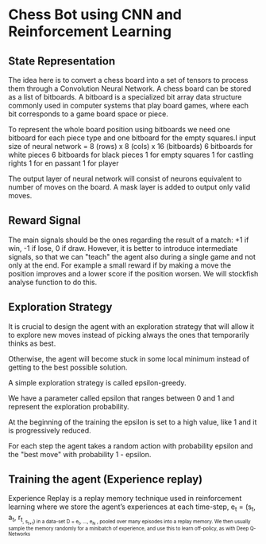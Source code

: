 # Chess Bot using CNN and Reinforcement Learning


## State Representation
The idea here is to convert a chess board into a set of tensors to process them through a Convolution Neural Network. A chess
board can be stored as a list of bitboards. A bitboard is a specialized bit array data structure commonly used in computer
systems that play board games, where each bit corresponds to a game board space or piece.

To represent the whole board position using bitboards we need one bitboard for each piece type and one bitboard for the 
empty squares.I 
input size of neural network = 8 (rows) x 8 (cols) x 16 (bitboards)
6 bitboards for white pieces
6 bitboards for black pieces
1 for empty squares
1 for castling rights
1 for en passant
1 for player

The output layer of neural network will consist of neurons equivalent to number of moves on the board. A mask layer is added
to output only valid moves.

## Reward Signal
The main signals should be the ones regarding the result of a match: +1 if win, -1 if lose, 0 if draw.
However, it is better to introduce intermediate signals, so that we can "teach" the agent also during a 
single game and not only at the end.
For example a small reward if by making a move the position improves and a lower score if the position worsen.
We will stockfish analyse function to do this.

## Exploration Strategy
It is crucial to design the agent with an exploration strategy that will allow it to explore new moves instead of picking always the ones that temporarily thinks as best.

Otherwise, the agent will become stuck in some local minimum instead of getting to the best possible solution.

A simple exploration strategy is called epsilon-greedy.

We have a parameter called epsilon that ranges between 0 and 1 and represent the exploration probability.

At the beginning of the training the epsilon is set to a high value, like 1 and it is progressively reduced.

For each step the agent takes a random action with probability epsilon and the "best move" with probability 1 - epsilon.

## Training the agent (Experience replay)

Experience Replay is a replay memory technique used in reinforcement learning where we store
the agent’s experiences at each time-step, e<sub>t</sub> = (s<sub>t</sub>, a<sub>t</sub>, r<sub>t<sub>, s<sub>t+1</sub>)  in a data-set D = e<sub>t</sub>, ..., e<sub>N</sub>  , pooled over many episodes into a replay memory.
We then usually sample the memory randomly for a minibatch of experience, and use this to learn off-policy, as
with Deep Q-Networks
